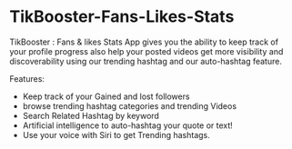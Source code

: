 # TikBooster-Fans-Likes-Stats
TikBooster : Fans & likes Stats App gives you the ability to keep track of your profile progress also help your posted videos get more visibility and discoverability using our trending hashtag and our auto-hashtag feature.

Features:
- Keep track of your Gained and lost followers
- browse trending hashtag categories and trending Videos
- Search Related Hashtag by keyword
- Artificial intelligence to auto-hashtag your quote or text!
- Use your voice with Siri to get Trending hashtags.
